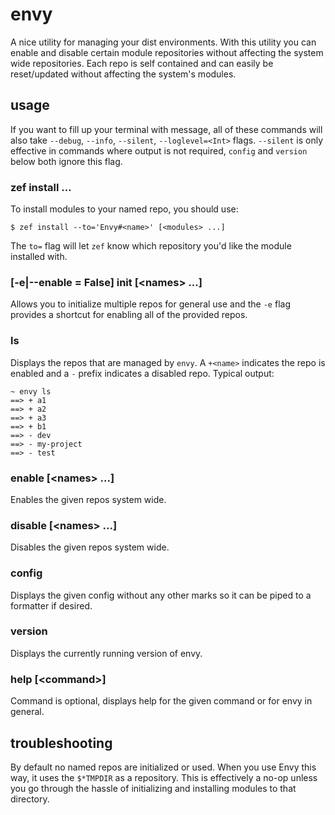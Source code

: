 # envy

A nice utility for managing your dist environments. With this utility you can enable and disable certain module repositories without affecting the system wide repositories.  Each repo is self contained and can easily be reset/updated without affecting the system's modules.

## usage

If you want to fill up your terminal with message, all of these commands will also take `--debug`, `--info`, `--silent`, `--loglevel=<Int>` flags.  `--silent` is only effective in commands where output is not required, `config` and `version` below both ignore this flag.

### zef install ...

To install modules to your named repo, you should use:

```
$ zef install --to='Envy#<name>' [<modules> ...]
```

The `to=` flag will let `zef` know which repository you'd like the module installed with.

### [-e|--enable = False] init [\<names> ...]

Allows you to initialize multiple repos for general use and the `-e` flag provides a shortcut for enabling all of the provided repos.

### ls

Displays the repos that are managed by `envy`.  A `+<name>` indicates the repo is enabled and a `-` prefix indicates a disabled repo.  Typical output:

```
~ envy ls
==> + a1
==> + a2
==> + a3
==> + b1
==> - dev
==> - my-project
==> - test
```

### enable [\<names> ...]

Enables the given repos system wide.

### disable [\<names> ...]

Disables the given repos system wide.

### config

Displays the given config without any other marks so it can be piped to a formatter if desired.

### version

Displays the currently running version of envy.

### help [\<command>]

Command is optional, displays help for the given command or for envy in general.

## troubleshooting

By default no named repos are initialized or used. When you use Envy this way, it uses the `$*TMPDIR` as a repository.  This is effectively a no-op unless you go through the hassle of initializing and installing modules to that directory.
